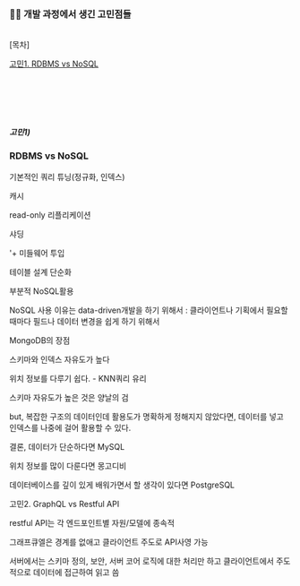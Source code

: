 ### 🤷‍♀️ 개발 과정에서 생긴 고민점들
<br>
[목차]

[고민1. RDBMS vs NoSQL](#고민1)


<br><br><br><br>

##### 고민1)
### RDBMS vs NoSQL

기본적인 쿼리 튜닝(정규화, 인덱스)

캐시

read-only 리플리케이션

샤딩

'+ 미들웨어 투입

테이블 설계 단순화

부분적 NoSQL활용

  

NoSQL 사용 이유는 data-driven개발을 하기 위해서 : 클라이언트나 기획에서 필요할때마다 필드나 데이터 변경을 쉽게 하기 위해서

MongoDB의 장점

스키마와 인덱스 자유도가 높다

위치 정보를 다루기 쉽다. - KNN쿼리 유리

  

스키마 자유도가 높은 것은 양날의 검

but, 복잡한 구조의 데이터인데 활용도가 명확하게 정해지지 않았다면, 데이터를 넣고 인덱스를 나중에 걸어 활용할 수 있다.

  

  

결론, 데이터가 단순하다면 MySQL

위치 정보를 많이 다룬다면 몽고디비

데이터베이스를 깊이 있게 배워가면서 할 생각이 있다면 PostgreSQL

  

고민2. GraphQL vs Restful API

restful API는 각 엔드포인트별 자원/모델에 종속적

그래프큐엘은 경계를 없애고 클라이언트 주도로 API사영 가능

  

서버에서는 스키마 정의, 보안, 서버 코어 로직에 대한 처리만 하고 클라이언트에서 주도적으로 데이터에 접근하여 읽고 씀
